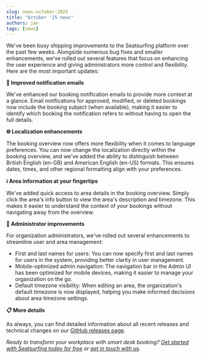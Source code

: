 ```yaml
---
slug: news-october-2025
title: "October '25 news"
authors: jan
tags: [news]
---
```


We've been busy shipping improvements to the Seatsurfing platform over the past few weeks. Alongside numerous bug fixes and smaller enhancements, we've rolled out several features that focus on enhancing the user experience and giving administrators more control and flexibility. Here are the most important updates:

<!-- truncate -->

**📧 Improved notification emails**

We've enhanced our booking notification emails to provide more context at a glance. Email notifications for approved, modified, or deleted bookings now include the booking subject (when available), making it easier to identify which booking the notification refers to without having to open the full details.

**🌐 Localization enhancements**

The booking overview now offers more flexibility when it comes to language preferences. You can now change the localization directly within the booking overview, and we've added the ability to distinguish between British English (en-GB) and American English (en-US) formats. This ensures dates, times, and other regional formatting align with your preferences.

**ℹ️ Area information at your fingertips**

We've added quick access to area details in the booking overview. Simply click the area's info button to view the area's description and timezone. This makes it easier to understand the context of your bookings without navigating away from the overview.

**🔧 Administrator improvements**

For organization administrators, we've rolled out several enhancements to streamline user and area management:

- First and last names for users: You can now specify first and last names for users in the system, providing better clarity in user management.
- Mobile-optimized admin navigation: The navigation bar in the Admin UI has been optimized for mobile devices, making it easier to manage your organization on the go.
- Default timezone visibility: When editing an area, the organization's default timezone is now displayed, helping you make informed decisions about area timezone settings.

**📋 More details**

As always, you can find detailed information about all recent releases and technical changes on our [GitHub releases page](https://github.com/seatsurfing/seatsurfing/releases).

_Ready to transform your workplace with smart desk booking? [Get started with Seatsurfing today for free](/sign-up) or [get in touch with us](/contact)._
